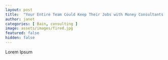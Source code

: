 ```yaml
---
layout: post
title:  "Your Entire Team Could Keep Their Jobs with Money Consultants Got to Fire You"
author: janet
categories: [ Bain, consulting ]
image: assets/images/fired.jpg
featured: false
hidden: false
---
```


Lorem Ipsum

